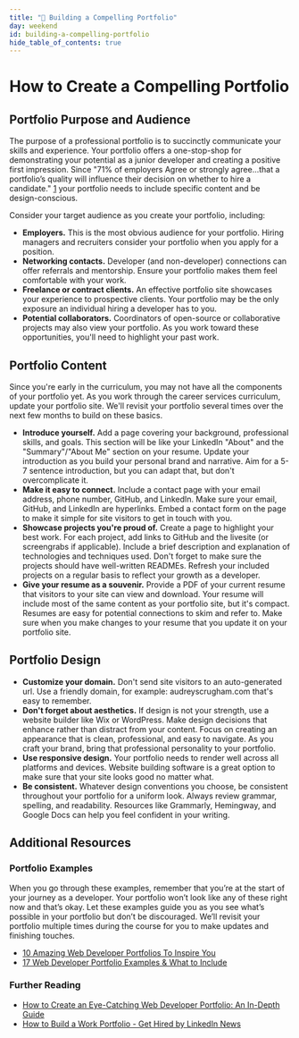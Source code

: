 ```yaml
---
title: "📓 Building a Compelling Portfolio"
day: weekend
id: building-a-compelling-portfolio
hide_table_of_contents: true
---
```


# How to Create a Compelling Portfolio

## Portfolio Purpose and Audience

The purpose of a professional portfolio is to succinctly communicate your skills and experience. Your portfolio offers a one-stop-shop for demonstrating your potential as a junior developer and creating a positive first impression. Since "71% of employers Agree or strongly agree...that a portfolio’s quality will influence their decision on whether to hire a candidate." [1](https://hover.blog/online-portfolio-site-importance/) your portfolio needs to include specific content and be design-conscious.

Consider your target audience as you create your portfolio, including:

* **Employers.** This is the most obvious audience for your portfolio. Hiring managers and recruiters consider your portfolio when you apply for a position. 
* **Networking contacts.** Developer (and non-developer) connections can offer referrals and mentorship. Ensure your portfolio makes them feel comfortable with your work.
* **Freelance or contract clients.** An effective portfolio site showcases your experience to prospective clients. Your portfolio may be the only exposure an individual hiring a developer has to you.
* **Potential collaborators.** Coordinators of open-source or collaborative projects may also view your portfolio. As you work toward these opportunities, you'll need to highlight your past work.

## Portfolio Content

Since you're early in the curriculum, you may not have all the components of your portfolio yet. As you work through the career services curriculum, update your portfolio site. We'll revisit your portfolio several times over the next few months to build on these basics.

*  **Introduce yourself.** Add a page covering your background, professional skills, and goals. This section will be like your LinkedIn "About" and the "Summary"/"About Me" section on your resume. Update your introduction as you build your personal brand and narrative. Aim for a 5-7 sentence introduction, but you can adapt that, but don't overcomplicate it.
* **Make it easy to connect.** Include a contact page with your email address, phone number, GitHub, and LinkedIn. Make sure your email, GitHub, and LinkedIn are hyperlinks. Embed a contact form on the page to make it simple for site visitors to get in touch with you.
* **Showcase projects you're proud of.** Create a page to highlight your best work. For each project, add links to GitHub and the livesite (or screengrabs if applicable). Include a brief description and explanation of technologies and techniques used. Don't forget to make sure the projects should have well-written READMEs. Refresh your included projects on a regular basis to reflect your growth as a developer.
* **Give your resume as a souvenir.** Provide a PDF of your current resume that visitors to your site can view and download. Your resume will include most of the same content as your portfolio site, but it's compact. Resumes are easy for potential connections to skim and refer to. Make sure when you make changes to your resume that you update it on your portfolio site.

## Portfolio Design

* **Customize your domain.** Don't send site visitors to an auto-generated url. Use a friendly domain, for example: audreyscrugham.com that's easy to remember.
* **Don't forget about aesthetics.** If design is not your strength, use a website builder like Wix or WordPress. Make design decisions that enhance rather than distract from your content. Focus on creating an appearance that is clean, professional, and easy to navigate. As you craft your brand, bring that professional personality to your portfolio.
* **Use responsive design.** Your portfolio needs to render well across all platforms and devices. Website building software is a great option to make sure that your site looks good no matter what.
* **Be consistent.** Whatever design conventions you choose, be consistent throughout your portfolio for a uniform look. Always review grammar, spelling, and readability. Resources like Grammarly, Hemingway, and Google Docs can help you feel confident in your writing.

## Additional Resources

### Portfolio Examples

When you go through these examples, remember that you’re at the start of your journey as a developer. Your portfolio won’t look like any of these right now and that’s okay. Let these examples guide you as you see what’s possible in your portfolio but don’t be discouraged. We’ll revisit your portfolio multiple times during the course for you to make updates and finishing touches. 

* [10 Amazing Web Developer Portfolios To Inspire You](https://junocollege.com/blog/10-amazing-web-developer-portfolios-to-inspire-you/)
* [17 Web Developer Portfolio Examples & What to Include](https://mailchimp.com/web-developer-portfolio-examples/)

### Further Reading

* [How to Create an Eye-Catching Web Developer Portfolio: An In-Depth Guide](https://www.hostinger.com/tutorials/build-web-developer-portfolio)
* [How to Build a Work Portfolio - Get Hired by LinkedIn News](https://www.linkedin.com/pulse/how-build-work-portfolio-get-hired-by-linkedin-news/) 
